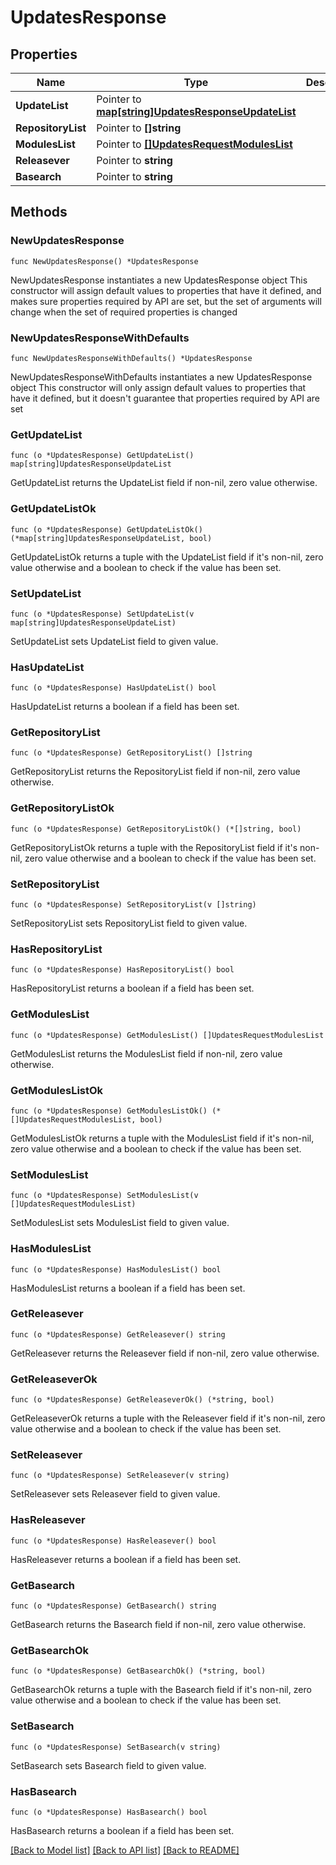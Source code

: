 # UpdatesResponse

## Properties

Name | Type | Description | Notes
------------ | ------------- | ------------- | -------------
**UpdateList** | Pointer to [**map[string]UpdatesResponseUpdateList**](UpdatesResponse_update_list.md) |  | [optional] 
**RepositoryList** | Pointer to **[]string** |  | [optional] 
**ModulesList** | Pointer to [**[]UpdatesRequestModulesList**](UpdatesRequest_modules_list.md) |  | [optional] 
**Releasever** | Pointer to **string** |  | [optional] 
**Basearch** | Pointer to **string** |  | [optional] 

## Methods

### NewUpdatesResponse

`func NewUpdatesResponse() *UpdatesResponse`

NewUpdatesResponse instantiates a new UpdatesResponse object
This constructor will assign default values to properties that have it defined,
and makes sure properties required by API are set, but the set of arguments
will change when the set of required properties is changed

### NewUpdatesResponseWithDefaults

`func NewUpdatesResponseWithDefaults() *UpdatesResponse`

NewUpdatesResponseWithDefaults instantiates a new UpdatesResponse object
This constructor will only assign default values to properties that have it defined,
but it doesn't guarantee that properties required by API are set

### GetUpdateList

`func (o *UpdatesResponse) GetUpdateList() map[string]UpdatesResponseUpdateList`

GetUpdateList returns the UpdateList field if non-nil, zero value otherwise.

### GetUpdateListOk

`func (o *UpdatesResponse) GetUpdateListOk() (*map[string]UpdatesResponseUpdateList, bool)`

GetUpdateListOk returns a tuple with the UpdateList field if it's non-nil, zero value otherwise
and a boolean to check if the value has been set.

### SetUpdateList

`func (o *UpdatesResponse) SetUpdateList(v map[string]UpdatesResponseUpdateList)`

SetUpdateList sets UpdateList field to given value.

### HasUpdateList

`func (o *UpdatesResponse) HasUpdateList() bool`

HasUpdateList returns a boolean if a field has been set.

### GetRepositoryList

`func (o *UpdatesResponse) GetRepositoryList() []string`

GetRepositoryList returns the RepositoryList field if non-nil, zero value otherwise.

### GetRepositoryListOk

`func (o *UpdatesResponse) GetRepositoryListOk() (*[]string, bool)`

GetRepositoryListOk returns a tuple with the RepositoryList field if it's non-nil, zero value otherwise
and a boolean to check if the value has been set.

### SetRepositoryList

`func (o *UpdatesResponse) SetRepositoryList(v []string)`

SetRepositoryList sets RepositoryList field to given value.

### HasRepositoryList

`func (o *UpdatesResponse) HasRepositoryList() bool`

HasRepositoryList returns a boolean if a field has been set.

### GetModulesList

`func (o *UpdatesResponse) GetModulesList() []UpdatesRequestModulesList`

GetModulesList returns the ModulesList field if non-nil, zero value otherwise.

### GetModulesListOk

`func (o *UpdatesResponse) GetModulesListOk() (*[]UpdatesRequestModulesList, bool)`

GetModulesListOk returns a tuple with the ModulesList field if it's non-nil, zero value otherwise
and a boolean to check if the value has been set.

### SetModulesList

`func (o *UpdatesResponse) SetModulesList(v []UpdatesRequestModulesList)`

SetModulesList sets ModulesList field to given value.

### HasModulesList

`func (o *UpdatesResponse) HasModulesList() bool`

HasModulesList returns a boolean if a field has been set.

### GetReleasever

`func (o *UpdatesResponse) GetReleasever() string`

GetReleasever returns the Releasever field if non-nil, zero value otherwise.

### GetReleaseverOk

`func (o *UpdatesResponse) GetReleaseverOk() (*string, bool)`

GetReleaseverOk returns a tuple with the Releasever field if it's non-nil, zero value otherwise
and a boolean to check if the value has been set.

### SetReleasever

`func (o *UpdatesResponse) SetReleasever(v string)`

SetReleasever sets Releasever field to given value.

### HasReleasever

`func (o *UpdatesResponse) HasReleasever() bool`

HasReleasever returns a boolean if a field has been set.

### GetBasearch

`func (o *UpdatesResponse) GetBasearch() string`

GetBasearch returns the Basearch field if non-nil, zero value otherwise.

### GetBasearchOk

`func (o *UpdatesResponse) GetBasearchOk() (*string, bool)`

GetBasearchOk returns a tuple with the Basearch field if it's non-nil, zero value otherwise
and a boolean to check if the value has been set.

### SetBasearch

`func (o *UpdatesResponse) SetBasearch(v string)`

SetBasearch sets Basearch field to given value.

### HasBasearch

`func (o *UpdatesResponse) HasBasearch() bool`

HasBasearch returns a boolean if a field has been set.


[[Back to Model list]](../README.md#documentation-for-models) [[Back to API list]](../README.md#documentation-for-api-endpoints) [[Back to README]](../README.md)


